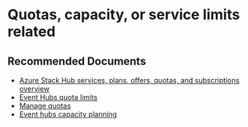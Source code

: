 <properties
    pageTitle="Quotas, capacity, or service limits related"
    description="I am having issues with quota, capacity, or service limits"
    service="microsoft.eventhub"
    resource="namespaces"
    ms.author="jafernan"
    authors="jafernan"
    displayOrder=""
    selfHelpType="generic"
    supportTopicIds="32689176"
    resourceTags=""
    productPesIds="16803"
    cloudEnvironments="public, Fairfax, usnat, ussec"
    articleId="EHoASH-quotas-capacity-or-service limits"
	ownershipId="AzureMessaging_Common"
/>

# Quotas, capacity, or service limits related

## **Recommended Documents**

* [Azure Stack Hub services, plans, offers, quotas, and subscriptions overview](https://docs.microsoft.com/azure-stack/operator/service-plan-offer-subscription-overview)<br>
* [Event Hubs quota limits](https://docs.microsoft.com/azure-stack/operator/azure-stack-quota-types#event-hubs-quota-types)<br>
* [Manage quotas](https://docs.microsoft.com/azure-stack/operator/event-hubs-rp-manage#quotas)<br>
* [Event hubs capacity planning](https://docs.microsoft.com/azure-stack/operator/event-hubs-rp-capacity-planning)

